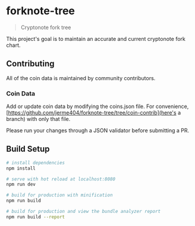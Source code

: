 # forknote-tree

> Cryptonote fork tree

This project's goal is to maintain an accurate and current cryptonote fork chart.

## Contributing
All of the coin data is maintained by community contributors.

### Coin Data
Add or update coin data by modifying the coins.json file.  For convenience, [https://github.com/jerme404/forknote-tree/tree/coin-contrib](here's a branch) with only that file.

Please run your changes through a JSON validator before submitting a PR.

## Build Setup

``` bash
# install dependencies
npm install

# serve with hot reload at localhost:8080
npm run dev

# build for production with minification
npm run build

# build for production and view the bundle analyzer report
npm run build --report
```
